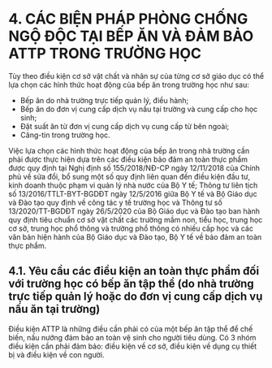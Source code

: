 # 4. CÁC BIỆN PHÁP PHÒNG CHỐNG NGỘ ĐỘC TẠI BẾP ĂN VÀ ĐẢM BẢO ATTP TRONG TRƯỜNG HỌC

Tùy theo điều kiện cơ sở vật chất và nhân sự của từng cơ sở giáo dục có thể lựa chọn các hình thức hoạt động của bếp ăn trong trường học như sau:

- Bếp ăn do nhà trường trực tiếp quản lý, điều hành;
- Bếp ăn do đơn vị cung cấp dịch vụ nấu tại trường và cung cấp cho học sinh;
- Đặt suất ăn từ đơn vị cung cấp dịch vụ cung cấp từ bên ngoài;
- Căng-tin trong trường học.

Việc lựa chọn các hình thức hoạt động của bếp ăn trong nhà trường cần phải được thực hiện dựa trên các điều kiện bảo đảm an toàn thực phẩm được quy định tại Nghị định số 155/2018/NĐ-CP ngày 12/11/2018 của Chính phủ về sửa đổi, bổ sung một số quy định liên quan đến điều kiện đầu tư, kinh doanh thuộc phạm vi quản lý nhà nước của Bộ Y tế; Thông tư liên tịch số 13/2016/TTLT-BYT-BGDĐT ngày 12/5/2016 giữa Bộ Y tế và Bộ Giáo dục và Đào tạo quy định về công tác y tế trường học và Thông tư số 13/2020/TT-BGDĐT ngày 26/5/2020 của Bộ Giáo dục và Đào tạo ban hành quy định tiêu chuẩn cơ sở vật chất các trường mầm non, tiểu học, trung học cơ sở, trung học phổ thông và trường phổ thông có nhiều cấp học và các văn bản hiện hành của Bộ Giáo dục và Đào tạo, Bộ Y tế về bảo đảm an toàn thực phẩm.

## 4.1. Yêu cầu các điều kiện an toàn thực phẩm đối với trường học có bếp ăn tập thể (do nhà trường trực tiếp quản lý hoặc do đơn vị cung cấp dịch vụ nấu ăn tại trường)

Điều kiện ATTP là những điều cần phải có của một bếp ăn tập thể để chế biến, nấu nướng đảm bảo an toàn vệ sinh cho người tiêu dùng. Có 3 nhóm điều kiện cần phải đảm bảo: điều kiện về cơ sở, điều kiện về dụng cụ thiết bị và điều kiện về con người.